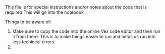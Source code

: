 This file is for special instructions and/or notes about the code that is required
This will go into the notebook

Things to be aware of:
  1. Make sure to copy the code into the online Vex code editor and then run it from there. This is to make things easier to run and helps us run into less techincal errors. 
  2.
